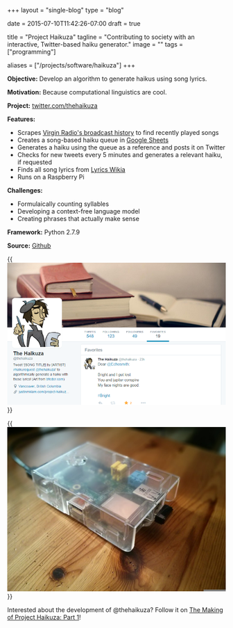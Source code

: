 +++
layout =    "single-blog"
type =      "blog"

date =      2015-07-10T11:42:26-07:00
draft =     true

title = "Project Haikuza"
tagline = "Contributing to society with an interactive, Twitter-based haiku generator."
image =     ""
tags =      ["programming"]

aliases =   ["/projects/software/haikuza"]
+++

__Objective:__ Develop an algorithm to generate haikus using song lyrics.</p>

__Motivation:__ Because computational linguistics are cool.</p>

__Project:__ [twitter.com/thehaikuza](https://twitter.com/thehaikuza)

__Features:__

+ Scrapes [Virgin Radio's broadcast history](http://www.vancouver.virginradio.ca/broadcasthistory.aspx) to find recently played songs
+ Creates a song-based haiku queue in [Google Sheets](https://docs.google.com/spreadsheets/d/1HazfuywY_MrmQ49fxSpHOMA8QXBUYVhEDx1e4qhjbqU/edit?usp=sharing)
+ Generates a haiku using the queue as a reference and posts it on Twitter
+ Checks for new tweets every 5 minutes and generates a relevant haiku, if requested
+ Finds all song lyrics from [Lyrics Wikia](http://lyrics.wikia.com/Lyrics_Wiki)
+ Runs on a Raspberry Pi

__Challenges:__

+ Formulaically counting syllables
+ Developing a context-free language model
+ Creating phrases that actually make sense

__Framework:__ Python 2.7.9

__Source:__ [Github](https://github.com/justinmklam/project-haikuza)

{{<img caption="Screencap of @thehaikuza's Twitter profile"
src="/imgs/haikuza/Haikuza-twitter-screencap-v3-e1458090798553.png">}}

{{<img caption="Raspberry Pi 1 Model B running @thehaikuza, 24/7!"
src="/imgs/haikuza/IMG_20150803_180047-1024x768.jpg">}}

Interested about the development of @thehaikuza? Follow it on [The Making of Project Haikuza: Part 1](/posts/2015/making-haikuza-i)!
